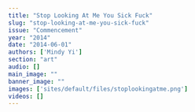 ```yaml
---
title: "Stop Looking At Me You Sick Fuck"
slug: "stop-looking-at-me-you-sick-fuck"
issue: "Commencement"
year: "2014"
date: "2014-06-01"
authors: ['Mindy Yi']
section: "art"
audio: []
main_image: ""
banner_image: ""
images: ['sites/default/files/stoplookingatme.png']
videos: []
---
```

